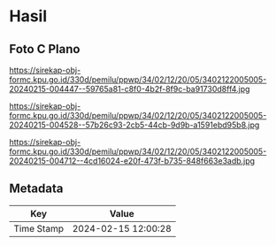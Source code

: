 # Hasil

## Foto C Plano

https://sirekap-obj-formc.kpu.go.id/330d/pemilu/ppwp/34/02/12/20/05/3402122005005-20240215-004447--59765a81-c8f0-4b2f-8f9c-ba91730d8ff4.jpg

https://sirekap-obj-formc.kpu.go.id/330d/pemilu/ppwp/34/02/12/20/05/3402122005005-20240215-004528--57b26c93-2cb5-44cb-9d9b-a1591ebd95b8.jpg

https://sirekap-obj-formc.kpu.go.id/330d/pemilu/ppwp/34/02/12/20/05/3402122005005-20240215-004712--4cd16024-e20f-473f-b735-848f663e3adb.jpg


## Metadata

| Key        | Value               |
| ---------- | ------------------- |
| Time Stamp | 2024-02-15 12:00:28 |



